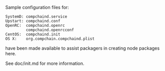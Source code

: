 Sample configuration files for:
```
SystemD: compchaind.service
Upstart: compchaind.conf
OpenRC:  compchaind.openrc
         compchaind.openrcconf
CentOS:  compchaind.init
OS X:    org.compchain.compchaind.plist
```
have been made available to assist packagers in creating node packages here.

See doc/init.md for more information.
